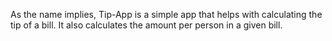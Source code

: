 As the name implies, Tip-App is a simple app that helps with calculating the tip of a bill.
It also calculates the amount per person in a given bill.
